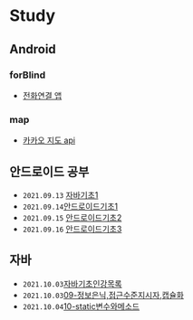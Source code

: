 # Study
## Android
### forBlind
- [전화연결 앱](./01.androidCode/01.forBlind)
### map
- [카카오 지도 api](./01.androidCode/02.map) 
## 안드로이드 공부
- `2021.09.13`  [자바기초1](./02.studyData/01.Android/0913/01.자바기초1/2021.09.13_자바기초정리1.md)
- `2021.09.14`[안드로이드기초1](./02.studyData/01.Android/0914/01.안드로이드1/2021년09월14일_안드로이드1.md)
- `2021.09.15` [안드로이드기초2](./02.studyData/01.Android/0915/01.안드로이드2/2021.09.15_안드로이드2.md)
- `2021.09.16` [안드로이드기초3](./02.studyData/01.Android/0916/01.안드로이드3/2021.09.16_안드로이드3.md)
## 자바
- `2021.10.03`[자바기초인강목록](./02.studyData/02.JAVA/1003/01.자바기초인강목록/윤성우열혈자바기초인강.md)
- `2021.10.03`[09-정보은닉,접근수준지시자,캡슐화](./02.studyData/02.JAVA/1003/02.정보은닉과캡슐화/2021.10.03_정보은닉과캡슐화.md)
- `2021.10.04`[10-static변수와메소드](./02.studyData/02.JAVA\1004/2021.10.04_java-static.md)

